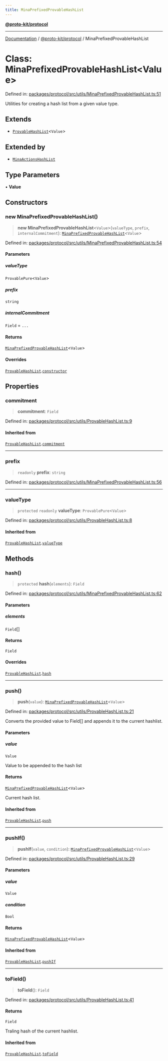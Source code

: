 ```yaml
---
title: MinaPrefixedProvableHashList
---
```


[**@proto-kit/protocol**](../README.md)

***

[Documentation](../../../README.md) / [@proto-kit/protocol](../README.md) / MinaPrefixedProvableHashList

# Class: MinaPrefixedProvableHashList\<Value\>

Defined in: [packages/protocol/src/utils/MinaPrefixedProvableHashList.ts:51](https://github.com/proto-kit/framework/blob/28efa802e3737fc3b77339148b307ef7246f3ef1/packages/protocol/src/utils/MinaPrefixedProvableHashList.ts#L51)

Utilities for creating a hash list from a given value type.

## Extends

- [`ProvableHashList`](ProvableHashList.md)\<`Value`\>

## Extended by

- [`MinaActionsHashList`](MinaActionsHashList.md)

## Type Parameters

• **Value**

## Constructors

### new MinaPrefixedProvableHashList()

> **new MinaPrefixedProvableHashList**\<`Value`\>(`valueType`, `prefix`, `internalCommitment`): [`MinaPrefixedProvableHashList`](MinaPrefixedProvableHashList.md)\<`Value`\>

Defined in: [packages/protocol/src/utils/MinaPrefixedProvableHashList.ts:54](https://github.com/proto-kit/framework/blob/28efa802e3737fc3b77339148b307ef7246f3ef1/packages/protocol/src/utils/MinaPrefixedProvableHashList.ts#L54)

#### Parameters

##### valueType

`ProvablePure`\<`Value`\>

##### prefix

`string`

##### internalCommitment

`Field` = `...`

#### Returns

[`MinaPrefixedProvableHashList`](MinaPrefixedProvableHashList.md)\<`Value`\>

#### Overrides

[`ProvableHashList`](ProvableHashList.md).[`constructor`](ProvableHashList.md#constructors)

## Properties

### commitment

> **commitment**: `Field`

Defined in: [packages/protocol/src/utils/ProvableHashList.ts:9](https://github.com/proto-kit/framework/blob/28efa802e3737fc3b77339148b307ef7246f3ef1/packages/protocol/src/utils/ProvableHashList.ts#L9)

#### Inherited from

[`ProvableHashList`](ProvableHashList.md).[`commitment`](ProvableHashList.md#commitment-1)

***

### prefix

> `readonly` **prefix**: `string`

Defined in: [packages/protocol/src/utils/MinaPrefixedProvableHashList.ts:56](https://github.com/proto-kit/framework/blob/28efa802e3737fc3b77339148b307ef7246f3ef1/packages/protocol/src/utils/MinaPrefixedProvableHashList.ts#L56)

***

### valueType

> `protected` `readonly` **valueType**: `ProvablePure`\<`Value`\>

Defined in: [packages/protocol/src/utils/ProvableHashList.ts:8](https://github.com/proto-kit/framework/blob/28efa802e3737fc3b77339148b307ef7246f3ef1/packages/protocol/src/utils/ProvableHashList.ts#L8)

#### Inherited from

[`ProvableHashList`](ProvableHashList.md).[`valueType`](ProvableHashList.md#valuetype-1)

## Methods

### hash()

> `protected` **hash**(`elements`): `Field`

Defined in: [packages/protocol/src/utils/MinaPrefixedProvableHashList.ts:62](https://github.com/proto-kit/framework/blob/28efa802e3737fc3b77339148b307ef7246f3ef1/packages/protocol/src/utils/MinaPrefixedProvableHashList.ts#L62)

#### Parameters

##### elements

`Field`[]

#### Returns

`Field`

#### Overrides

[`ProvableHashList`](ProvableHashList.md).[`hash`](ProvableHashList.md#hash)

***

### push()

> **push**(`value`): [`MinaPrefixedProvableHashList`](MinaPrefixedProvableHashList.md)\<`Value`\>

Defined in: [packages/protocol/src/utils/ProvableHashList.ts:21](https://github.com/proto-kit/framework/blob/28efa802e3737fc3b77339148b307ef7246f3ef1/packages/protocol/src/utils/ProvableHashList.ts#L21)

Converts the provided value to Field[] and appends it to
the current hashlist.

#### Parameters

##### value

`Value`

Value to be appended to the hash list

#### Returns

[`MinaPrefixedProvableHashList`](MinaPrefixedProvableHashList.md)\<`Value`\>

Current hash list.

#### Inherited from

[`ProvableHashList`](ProvableHashList.md).[`push`](ProvableHashList.md#push)

***

### pushIf()

> **pushIf**(`value`, `condition`): [`MinaPrefixedProvableHashList`](MinaPrefixedProvableHashList.md)\<`Value`\>

Defined in: [packages/protocol/src/utils/ProvableHashList.ts:29](https://github.com/proto-kit/framework/blob/28efa802e3737fc3b77339148b307ef7246f3ef1/packages/protocol/src/utils/ProvableHashList.ts#L29)

#### Parameters

##### value

`Value`

##### condition

`Bool`

#### Returns

[`MinaPrefixedProvableHashList`](MinaPrefixedProvableHashList.md)\<`Value`\>

#### Inherited from

[`ProvableHashList`](ProvableHashList.md).[`pushIf`](ProvableHashList.md#pushif)

***

### toField()

> **toField**(): `Field`

Defined in: [packages/protocol/src/utils/ProvableHashList.ts:41](https://github.com/proto-kit/framework/blob/28efa802e3737fc3b77339148b307ef7246f3ef1/packages/protocol/src/utils/ProvableHashList.ts#L41)

#### Returns

`Field`

Traling hash of the current hashlist.

#### Inherited from

[`ProvableHashList`](ProvableHashList.md).[`toField`](ProvableHashList.md#tofield)
